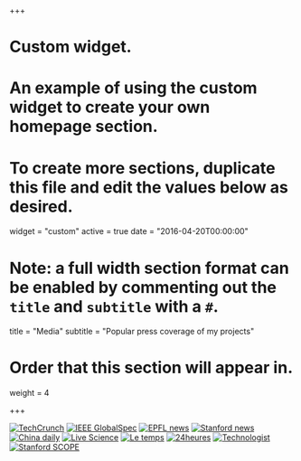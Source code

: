 +++
# Custom widget.
# An example of using the custom widget to create your own homepage section.
# To create more sections, duplicate this file and edit the values below as desired.
widget = "custom"
active = true
date = "2016-04-20T00:00:00"

# Note: a full width section format can be enabled by commenting out the `title` and `subtitle` with a `#`.
title = "Media"
subtitle = "Popular press coverage of my projects"

# Order that this section will appear in.
weight = 4

+++

[![TechCrunch](img/logos/techcrunch.png)](https://techcrunch.com/2017/08/07/dueling-ais-compete-in-learning-to-walk-secretly-manipulating-images-and-more-at-nips/) [![IEEE GlobalSpec](img/logos/ieee.png)](http://insights.globalspec.com/article/6167/watch-computer-generated-skeletons-run-for-cerebral-palsy) [![EPFL news](img/logos/epfl.png)](https://actu.epfl.ch/news/crowdai-the-open-data-science-challenge-platform/) [![Stanford news](img/logos/stanford.png)](https://news.stanford.edu/2017/08/07/virtual-competitors-vie-different-kind-athletic-title/) [![China daily](img/logos/chinadaily.png)](http://usa.chinadaily.com.cn/epaper/2017-08/16/content_30687991.htm)
[![Live Science](img/logos/livescience.png)](https://www.livescience.com/54415-computer-turns-photos-into-fine-art.html) [![Le temps](img/logos/letemps.png)](https://www.letemps.ch/economie/2016/04/11/deepart-transforme-selfies-tableaux-maitres) [![24heures](img/logos/24heures.png)](https://www.24heures.ch/savoirs/sciences/epfl-algorithme-peindre-photos/story/19574897) [![Technologist](img/logos/technologist.png)](http://www.technologist.eu/deepart-the-computer-that-paints-better-than-youdeepart-the-computer-that-paints-your-portrait/)
[![Stanford SCOPE](img/logos/scope.jpg)](https://scopeblog.stanford.edu/2018/07/11/virtual-athletes-compete-to-take-on-a-medical-challenge/)
